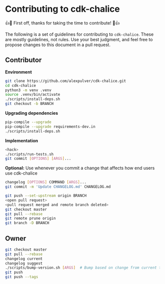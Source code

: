 # Contributing to cdk-chalice

:+1::tada: First off, thanks for taking the time to contribute! :tada::+1:

The following is a set of guidelines for contributing to `cdk-chalice`. These are mostly 
guidelines, not rules. Use your best judgment, and feel free to propose changes to this 
document in a pull request.

## Contributor

**Environment**

```bash
git clone https://github.com/alexpulver/cdk-chalice.git
cd cdk-chalice
python3 -m venv .venv
source .venv/bin/activate
./scripts/install-deps.sh
git checkout -b BRANCH
```

**Upgrading dependencies**

```bash
pip-compile --upgrade
pip-compile --upgrade requirements-dev.in
./scripts/install-deps.sh
```

**Implementation**

```bash
<hack>
./scripts/run-tests.sh
git commit [OPTIONS] [ARGS]...
```

**Optional:** Use whenever you commit a change that affects how end users use cdk-chalice

```bash
changelog [OPTIONS] COMMAND [ARGS]...
git commit -m 'Update CHANGELOG.md' CHANGELOG.md
```

```bash
git push --set-upstream origin BRANCH
<open pull request>
<pull request merged and remote branch deleted>
git checkout master
git pull --rebase
git remote prune origin
git branch -D BRANCH
```

## Owner

```bash
git checkout master
git pull --rebase
changelog current
changelog suggest
./scripts/bump-version.sh [ARGS]  # Bump based on change from current to suggested version
git push
git push --tags
```
